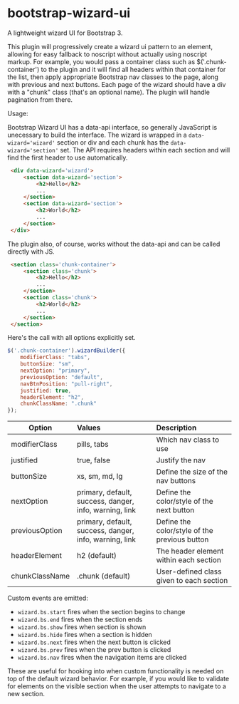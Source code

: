 bootstrap-wizard-ui
==================

A lightweight wizard UI for Bootstrap 3.


This plugin will progressively create a wizard ui pattern to an element, allowing for easy fallback to noscript without actually using noscript markup. For example, you would pass a container class such as $('.chunk-container') to the plugin and it will find all headers within that container for the list, then apply appropriate Bootstrap nav classes to the page, along with previous and next buttons. Each page of the wizard should have a div with a "chunk" class (that's an optional name). The plugin will handle pagination from there.

 Usage:

Bootstrap Wizard UI has a data-api interface, so generally JavaScript is unecessary to build the interface. The wizard is wrapped in a `data-wizard='wizard'` section or div and each chunk has the `data-wizard='section'` set. The API requires headers within each section and will find the first header to use automatically.

 ```html
  <div data-wizard='wizard'>
      <section data-wizard='section'>
          <h2>Hello</h2>
          ...
      </section>
      <section data-wizard='section'>
          <h2>World</h2>
          ...
      </section>
  </div>
```

The plugin also, of course, works without the data-api and can be called directly with JS.

 ```html
  <section class='chunk-container'>
      <section class='chunk'>
          <h2>Hello</h2>
          ...
      </section>
      <section class='chunk'>
          <h2>World</h2>
          ...
      </section>
  </section>
```
Here's the call with all options explicitly set.

```javascript
$('.chunk-container').wizardBuilder({
    modifierClass: "tabs",
    buttonSize: "sm",
    nextOption: "primary",
    previousOption: "default",
    navBtnPosition: "pull-right",
    justified: true,
    headerElement: "h2",
    chunkClassName: ".chunk"
});
```

| Option           | Values                | Description                            |
|------------------|:----------------------|:---------------------------------------|
| modifierClass    | pills, tabs           | Which nav class to use                 |
| justified        | true, false           | Justify the nav                        |
| buttonSize       | xs, sm, md, lg        | Define the size of the nav buttons     |
| nextOption       | primary, default, success, danger, info, warning, link | Define the color/style of the next button |
| previousOption   | primary, default, success, danger, info, warning, link | Define the color/style of the previous button |
| headerElement    | h2 (default)          | The header element within each section |
| chunkClassName   | .chunk (default)      | User-defined class given to each section |


Custom events are emitted:

- `wizard.bs.start` fires when the section begins to change
- `wizard.bs.end` fires when the section ends
- `wizard.bs.show` fires when section is shown
- `wizard.bs.hide` fires when a section is hidden
- `wizard.bs.next` fires when the next button is clicked
- `wizard.bs.prev` fires when the prev button is clicked
- `wizard.bs.nav` fires when the navigation items are clicked

These are useful for hooking into when custom functionality is needed on top of the default wizard behavior. For example, if you would like to validate for elements on the visible section when the user attempts to navigate to a new section.
